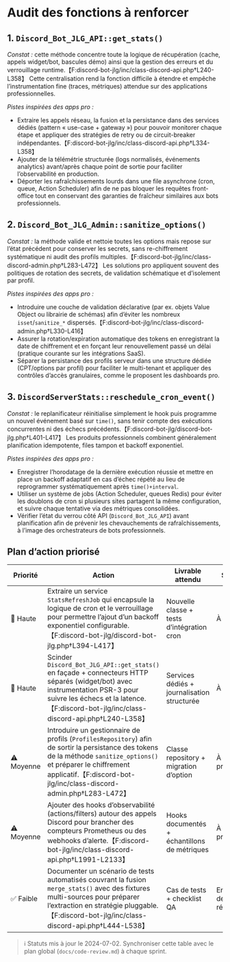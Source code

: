 # Audit des fonctions à renforcer

## 1. `Discord_Bot_JLG_API::get_stats()`

*Constat :* cette méthode concentre toute la logique de récupération (cache, appels widget/bot, bascules démo) ainsi que la gestion des erreurs et du verrouillage runtime.【F:discord-bot-jlg/inc/class-discord-api.php†L240-L358】 Cette centralisation rend la fonction difficile à étendre et empêche l’instrumentation fine (traces, métriques) attendue sur des applications professionnelles.

*Pistes inspirées des apps pro :*

- Extraire les appels réseau, la fusion et la persistance dans des services dédiés (pattern « use-case + gateway ») pour pouvoir monitorer chaque étape et appliquer des stratégies de retry ou de circuit-breaker indépendantes.【F:discord-bot-jlg/inc/class-discord-api.php†L334-L358】
- Ajouter de la télémétrie structurée (logs normalisés, événements analytics) avant/après chaque point de sortie pour faciliter l’observabilité en production.
- Déporter les rafraîchissements lourds dans une file asynchrone (cron, queue, Action Scheduler) afin de ne pas bloquer les requêtes front-office tout en conservant des garanties de fraîcheur similaires aux bots professionnels.

## 2. `Discord_Bot_JLG_Admin::sanitize_options()`

*Constat :* la méthode valide et nettoie toutes les options mais repose sur l’état précédent pour conserver les secrets, sans re-chiffrement systématique ni audit des profils multiples.【F:discord-bot-jlg/inc/class-discord-admin.php†L283-L472】 Les solutions pro appliquent souvent des politiques de rotation des secrets, de validation schématique et d’isolement par profil.

*Pistes inspirées des apps pro :*

- Introduire une couche de validation déclarative (par ex. objets Value Object ou librairie de schémas) afin d’éviter les nombreux `isset`/`sanitize_*` dispersés.【F:discord-bot-jlg/inc/class-discord-admin.php†L330-L416】
- Assurer la rotation/expiration automatique des tokens en enregistrant la date de chiffrement et en forçant leur renouvellement passé un délai (pratique courante sur les intégrations SaaS).
- Séparer la persistance des profils serveur dans une structure dédiée (CPT/options par profil) pour faciliter le multi-tenant et appliquer des contrôles d’accès granulaires, comme le proposent les dashboards pro.

## 3. `DiscordServerStats::reschedule_cron_event()`

*Constat :* le replanificateur réinitialise simplement le hook puis programme un nouvel événement basé sur `time()`, sans tenir compte des exécutions concurrentes ni des échecs précédents.【F:discord-bot-jlg/discord-bot-jlg.php†L401-L417】 Les produits professionnels combinent généralement planification idempotente, files tampon et backoff exponentiel.

*Pistes inspirées des apps pro :*

- Enregistrer l’horodatage de la dernière exécution réussie et mettre en place un backoff adaptatif en cas d’échec répété au lieu de reprogrammer systématiquement après `time()+interval`.
- Utiliser un système de jobs (Action Scheduler, queues Redis) pour éviter les doublons de cron si plusieurs sites partagent la même configuration, et suivre chaque tentative via des métriques consolidées.
- Vérifier l’état du verrou côté API (`Discord_Bot_JLG_API`) avant planification afin de prévenir les chevauchements de rafraîchissements, à l’image des orchestrateurs de bots professionnels.

## Plan d’action priorisé

| Priorité | Action | Livrable attendu | Statut |
| --- | --- | --- | --- |
| 🚨 Haute | Extraire un service `StatsRefreshJob` qui encapsule la logique de cron et le verrouillage pour permettre l’ajout d’un backoff exponentiel configurable.【F:discord-bot-jlg/discord-bot-jlg.php†L394-L417】 | Nouvelle classe + tests d’intégration cron | À cadrer |
| 🚨 Haute | Scinder `Discord_Bot_JLG_API::get_stats()` en façade + connecteurs HTTP séparés (widget/bot) avec instrumentation PSR-3 pour suivre les échecs et la latence.【F:discord-bot-jlg/inc/class-discord-api.php†L240-L358】 | Services dédiés + journalisation structurée | À cadrer |
| ⚠️ Moyenne | Introduire un gestionnaire de profils (`ProfilesRepository`) afin de sortir la persistance des tokens de la méthode `sanitize_options()` et préparer le chiffrement applicatif.【F:discord-bot-jlg/inc/class-discord-admin.php†L283-L472】 | Classe repository + migration d’option | À prioriser |
| ⚠️ Moyenne | Ajouter des hooks d’observabilité (actions/filters) autour des appels Discord pour brancher des compteurs Prometheus ou des webhooks d’alerte.【F:discord-bot-jlg/inc/class-discord-api.php†L1991-L2133】 | Hooks documentés + échantillons de métriques | À prioriser |
| ✅ Faible | Documenter un scénario de tests automatisés couvrant la fusion `merge_stats()` avec des fixtures multi-sources pour préparer l’extraction en stratégie pluggable.【F:discord-bot-jlg/inc/class-discord-api.php†L444-L538】 | Cas de tests + checklist QA | En cours de rédaction |

> ℹ️ Statuts mis à jour le 2024-07-02. Synchroniser cette table avec le plan global (`docs/code-review.md`) à chaque sprint.

